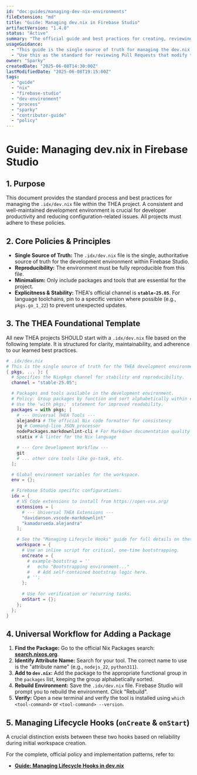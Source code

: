 ```yaml
---
id: "doc:guides/managing-dev-nix-environments"
fileExtension: "md"
title: "Guide: Managing dev.nix in Firebase Studio"
artifactVersion: "1.4.0"
status: "Active"
summary: "The official guide and best practices for creating, reviewing, and maintaining the .idx/dev.nix file for THEA project development environments."
usageGuidance:
  - "This guide is the single source of truth for managing the dev.nix file."
  - "Use this as the standard for reviewing Pull Requests that modify the development environment."
owner: "Sparky"
createdDate: "2025-06-08T14:30:00Z"
lastModifiedDate: "2025-06-08T19:15:00Z"
tags:
  - "guide"
  - "nix"
  - "firebase-studio"
  - "dev-environment"
  - "process"
  - "sparky"
  - "contributor-guide"
  - "policy"
---
```

# Guide: Managing dev.nix in Firebase Studio

## 1. Purpose

This document provides the standard process and best practices for managing the `.idx/dev.nix` file within the THEA project. A consistent and well-maintained development environment is crucial for developer productivity and reducing configuration-related issues. All projects must adhere to these policies.

## 2. Core Policies & Principles

- **Single Source of Truth:** The `.idx/dev.nix` file is the single, authoritative source of truth for the development environment within Firebase Studio.
- **Reproducibility:** The environment must be fully reproducible from this file.
- **Minimalism:** Only include packages and tools that are essential for the project.
- **Explicitness & Stability:** THEA's official channel is **`stable-25.05`**. For language toolchains, pin to a specific version where possible (e.g., `pkgs.go_1_22`) to prevent unexpected updates.

## 3. The THEA Foundational Template

All new THEA projects SHOULD start with a `.idx/dev.nix` file based on the following template. It is structured for clarity, maintainability, and adherence to our learned best practices.

```nix
# .idx/dev.nix
# This is the single source of truth for the THEA development environment in Firebase Studio.
{ pkgs, ... }: {
  # Specifies the Nixpkgs channel for stability and reproducibility.
  channel = "stable-25.05";

  # Packages and tools available in the development environment.
  # Policy: Group packages by function and sort alphabetically within each group.
  # Use the 'with pkgs;' statement for improved readability.
  packages = with pkgs; [
    # --- Universal THEA Tools ---
    alejandra # The official Nix code formatter for consistency
    jq # Command-line JSON processor
    nodePackages.markdownlint-cli # For Markdown documentation quality
    statix # A linter for the Nix language

    # --- Core Development Workflow ---
    git
    # ... other core tools like go-task, etc.
  ];

  # Global environment variables for the workspace.
  env = {};

  # Firebase Studio specific configurations.
  idx = {
    # VS Code extensions to install from https://open-vsx.org/
    extensions = [
      # --- Universal THEA Extensions ---
      "davidanson.vscode-markdownlint"
      "kamadorueda.alejandra"
    ];

    # See the "Managing Lifecycle Hooks" guide for full details on these hooks.
    workspace = {
      # Use an inline script for critical, one-time bootstrapping.
      onCreate = {
        # example-bootstrap = ''
        #   echo "Bootstrapping environment..."
        #   # Add self-contained bootstrap logic here.
        # '';
      };
      
      # Use for verification or recurring tasks.
      onStart = {};
    };
  };
}
```

## 4. Universal Workflow for Adding a Package

1. **Find the Package:** Go to the official Nix Packages search: **[search.nixos.org](https://search.nixos.org/packages)**.
2. **Identify Attribute Name:** Search for your tool. The correct name to use is the "attribute name" (e.g., `nodejs_22`, `python311`).
3. **Add to `dev.nix`:** Add the package to the appropriate functional group in the `packages` list, keeping the group alphabetically sorted.
4. **Rebuild Environment:** Save the `.idx/dev.nix` file. Firebase Studio will prompt you to rebuild the environment. Click "Rebuild".
5. **Verify:** Open a new terminal and verify the tool is installed using `which <tool-command>` or `<tool-command> --version`.

## 5. Managing Lifecycle Hooks (`onCreate` & `onStart`)

A crucial distinction exists between these two hooks based on reliability during initial workspace creation.

For the complete, official policy and implementation patterns, refer to:

- **[Guide: Managing Lifecycle Hooks in dev.nix](./managing-lifecycle-hooks.md)**
